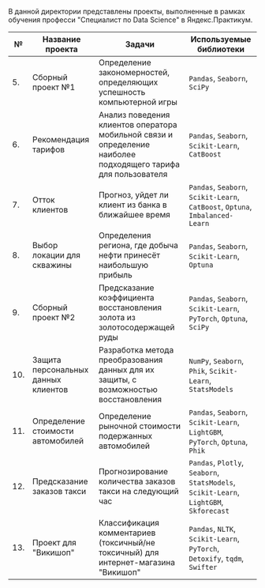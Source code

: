 В данной директории представлены проекты, выполненные в рамках обучения професси "Специалист по Data Science" в Яндекс.Практикум.

|№ | **Название проекта** | **Задачи** | **Используемые библиотеки** |
| --- | --- | --- | --- |
| 5. | Сборный проект №1 | Определение закономерностей, определяющих успешность компьютерной игры | `Pandas`, `Seaborn`, `SciPy` |
| 6. | Рекомендация тарифов | Анализ поведения клиентов оператора мобильной связи и определение наиболее подходящего тарифа для пользователя | `Pandas`, `Seaborn`, `Scikit-Learn`, `CatBoost` |
| 7. | Отток клиентов | Прогноз, уйдет ли клиент из банка в ближайшее время | `Pandas`, `Seaborn`, `Scikit-Learn`, `CatBoost`, `Optuna`, `Imbalanced-Learn` |
| 8. | Выбор локации для скважины | Определения региона, где добыча нефти принесёт наибольшую прибыль | `Pandas`, `Seaborn`, `Scikit-Learn`, `Optuna` |
| 9. | Сборный проект №2 | Предсказание коэффициента восстановления золота из золотосодержащей руды | `Pandas`, `Seaborn`, `Scikit-Learn`, `PyTorch`, `Optuna`, `SciPy` |
| 10. | Защита персональных данных клиентов | Разработка метода преобразования данных для их защиты, с возможностью восстановления | `NumPy`, `Seaborn`, `Phik`, `Scikit-Learn`, `StatsModels` |
| 11. | Определение стоимости автомобилей | Определение рыночной стоимости подержанных автомобилей | `Pandas`, `Seaborn`, `Scikit-Learn`, `LightGBM`, `PyTorch`, `Optuna`, `Phik` |
| 12. | Предсказание заказов такси | Прогнозирование количества заказов такси на следующий час | `Pandas`, `Plotly`, `Seaborn`, `StatsModels`, `Scikit-Learn`, `LightGBM`, `Skforecast` |
| 13. | Проект для "Викишоп" | Классификация комментариев (токсичный/не токсичный) для интернет-магазина "Викишоп" | `Pandas`, `NLTK`, `Scikit-Learn`, `PyTorch`, `Detoxify`, `tqdm`, `Swifter` |